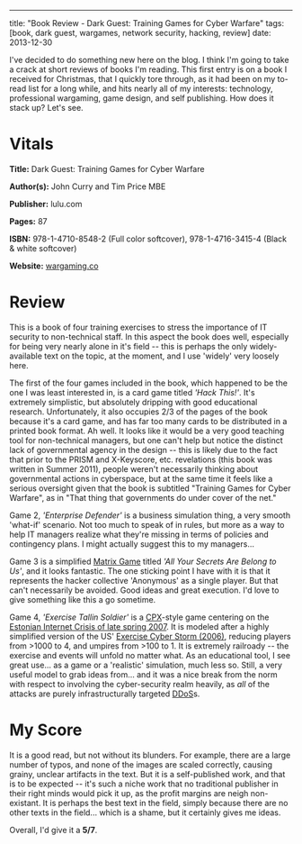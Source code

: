 --- 
title: "Book Review - Dark Guest: Training Games for Cyber Warfare"
tags: [book, dark guest, wargames, network security, hacking, review]
date: 2013-12-30

I've decided to do something new here on the blog.  I think I'm going to take a crack at
short reviews of books I'm reading.  This first entry is on a book I received for Christmas,
that I quickly tore through, as it had been on my to-read list for a long while, and
hits nearly all of my interests: technology, professional wargaming, game design, and
self publishing.  How does it stack up?  Let's see.

# Vitals
**Title:** Dark Guest: Training Games for Cyber Warfare

**Author(s):** John Curry and Tim Price MBE

**Publisher:** lulu.com

**Pages:** 87

**ISBN:** 978-1-4710-8548-2 (Full color softcover), 978-1-4716-3415-4 (Black & white softcover)

**Website:** [wargaming.co](http://www.wargaming.co/seriousgames/homepage.htm)

# Review
This is a book of four training exercises to stress the importance of IT security to non-technical staff.  In this aspect the book does well, especially for being very nearly alone in it's field -- this is perhaps the only widely-available text on the topic, at the moment, and I use 'widely' very loosely here.

The first of the four games included in the book, which happened to be the one I was least interested in, is a card game titled *'Hack This!'*. It's extremely simplistic, but absolutely dripping with good educational research. Unfortunately, it also occupies 2/3 of the pages of the book because it's a card game, and has far too many cards to be distributed in a printed book format. Ah well. It looks like it would be a very good teaching tool for non-technical managers, but one can't help but notice the distinct lack of governmental agency in the design -- this is likely due to the fact that prior to the PRISM and X-Keyscore, etc. revelations (this book was written in Summer 2011), people weren't necessarily thinking about governmental actions in cyberspace, but at the same time it feels like a serious oversight given that the book is subtitled "Training Games for Cyber Warfare", as in "That thing that governments do under cover of the net."

Game 2, *'Enterprise Defender'* is a business simulation thing, a very smooth 'what-if' scenario. Not too much to speak of in rules, but more as a way to help IT managers realize what they're missing in terms of policies and contingency plans. I might actually suggest this to my managers...

Game 3 is a simplified [Matrix Game](http://www.wargamedevelopments.org/matrix.htm) titled *'All Your Secrets Are Belong to Us'*, and it looks fantastic. The one sticking point I have with it is that it represents the hacker collective 'Anonymous' as a single player. But that can't necessarily be avoided. Good ideas and great execution. I'd love to give something like this a go sometime.

Game 4, *'Exercise Tallin Soldier'* is a [CPX](http://www.abbreviations.com/term/18266)-style game centering on the [Estonian Internet Crisis of late spring 2007](http://en.wikipedia.org/wiki/2007_cyberattacks_on_Estonia). It is modeled after a highly simplified version of the US' [Exercise Cyber Storm (2006)](http://en.wikipedia.org/wiki/Cyber_Storm_Exercise), reducing players from >1000 to 4, and umpires from >100 to 1. It is extremely railroady -- the exercise and events will unfold no matter what. As an educational tool, I see great use... as a game or a 'realistic' simulation, much less so. Still, a very useful model to grab ideas from... and it was a nice break from the norm with respect to involving the cyber-security realm heavily, as *all* of the attacks are purely infrastructurally targeted [DDoS](http://en.wikipedia.org/wiki/Ddos#Distributed_attack)s.

# My Score
It is a good read, but not without its blunders. For example, there are a large number of typos, and none of the images are scaled correctly, causing grainy, unclear artifacts in the text. But it is a self-published work, and that is to be expected -- it's such a niche work that no traditional publisher in their right minds would pick it up, as the profit margins are neigh non-existant. It is perhaps the best text in the field, simply because there are no other texts in the field... which is a shame, but it certainly gives me ideas.

Overall, I'd give it a **5/7**.